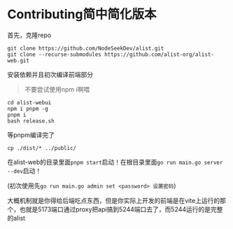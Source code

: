 # Contributing简中简化版本

首先，克隆repo

```shell
git clone https://github.com/NodeSeekDev/alist.git
git clone --recurse-submodules https://github.com/alist-org/alist-web.git
```
安装依赖并且初次编译前端部分

> 不要尝试使用npm i啊喂

```shell
cd alist-webui
npm i pnpm -g
pnpm i
bash release.sh
```

等pnpm编译完了

```shell
cp ./dist/* ../public/ 
```

在alist-web的目录里面`pnpm start`启动！在根目录里面`go run main.go server --dev`启动！

(初次使用先`go run main.go admin set <password> 设置密码`)

大概机制就是你得给后端吃点东西，但是你实际上开发的前端是在vite上运行的那个，也就是5173端口通过proxy把api搞到5244端口去了，而5244运行的是完整的alist